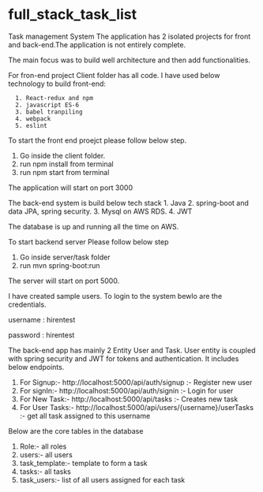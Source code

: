 # full_stack_task_list
Task management System
The application has 2 isolated projects for front and back-end.The application is not entirely complete. 

The main focus was to build  well architecture and then add functionalities.

For fron-end project Client folder has all code. I have used below technology to build front-end:

      1. React-redux and npm 
      2. javascript ES-6
      3. babel tranpiling
      4. webpack
      5. eslint

To start the front end proejct please follow below step.
   1. Go inside the client folder.
   2. run npm install from terminal
   3. run npm start   from terminal
   
The application will start on port 3000

The back-end system is build below tech stack
    1. Java
    2. spring-boot and data JPA, spring security.
    3. Mysql on AWS RDS.
    4. JWT    
    
The database is up and running all the time on AWS.

To start backend server Please follow below step
   1. Go inside server/task folder
   2. run mvn spring-boot:run
   
The server will start on port 5000.

I have created sample users. To login to the system bewlo are the credentials.

username : hirentest

password : hirentest

The back-end app has mainly 2 Entity User and Task. User entity is coupled with spring security and JWT for tokens and authentication. It includes below endpoints.
    
   1. For Signup:- http://localhost:5000/api/auth/signup :- Register new user
   2. For signIn:- http://localhost:5000/api/auth/signin :- Login for user
   3. For New Task:- http://localhost:5000/api/tasks    :- Creates new task
   4. For User Tasks:- http://localhost:5000/api/users/{username}/userTasks :- get all task assigned to this username
   
   Below are the core tables in the database
   
   1. Role:- all roles
   2. users:- all users
   3. task_template:- template to form a task
   4. tasks:- all tasks
   5. task_users:- list of all users assigned for each task
